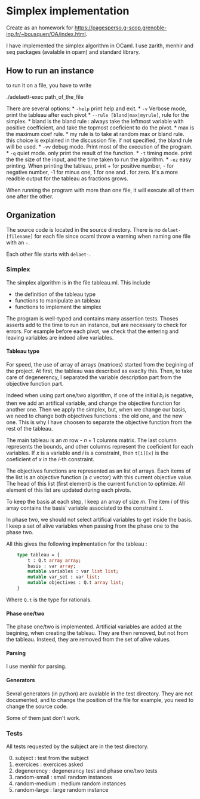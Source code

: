 # Simplex implementation

Create as an homework for https://pagesperso.g-scop.grenoble-inp.fr/~bousquen/OA/index.html.

I have implemented the simplex algorithm in OCaml. I use zarith, menhir and seq packages (avalable in opam) and standard library.

## How to run an instance

to run it on a file, you have to write

   ./adelaett-exec path_of_the_file


There are several options:
	* `-help` print help and exit.
	* `-v` Verbose mode, print the tableau after each pivot
	* `--rule [bland|max|myrule]`, rule for the simplex.
		* bland is the bland rule : always take the leftmost variable with positive coefficient, and take the topmost coeficient to do the pivot.
		* max is the maximum coef rule.
		* my rule is to take at random max or bland rule. this choice is explained in the discussion file.
	  if not specified, the bland rule will be used.
	* `-vv` debug mode. Print most of the execution of the program.
	* `-q` quiet mode. only print the result of the function.
	* `-t` timing mode. print the the size of the input, and the time taken to run the algorithm.
	* `-ez` easy printing. When printing the tableau, print + for positive number, - for negative number,  -1 for minus one, 1 for one and . for zero. It's a more readble output for the tableau as fractions grows.

When running the program with more than one file, it will execute all of them one after the other.


## Organization

The source code is located in the source directory. There is no `delaet-[filename]` for each file since ocaml throw a warning when naming one file with an `-`.

Each other file starts with `delaet-`.



### Simplex

The simplex algorithm is in the file tableau.ml. This include

 * the definition of the tableau type
 * functions to manipulate an tableau
 * functions to implement the simplex

The program is well-typed and contains many assertion tests. Thoses asserts add to the time to run an instance, but are necessary to check for errors. For example before each pivot, we check that the entering and leaving variables are indeed alive variables.


#### Tableau type

For speed, the use of array of arrays (matrices) started from the begining of the project. At first, the tableau was described as exaclty this. Then, to take care of degenerency, I separated the variable description part from the objective function part.

Indeed when using part one/two algorithm, if one of the initial $b_i$ is negative, then we add an artifical variable, and change the objective function for another one. Then we apply the simplex, but, when we change our basis, we need to change both objectives functions : the old one, and the new one. This is why I have choosen to separate the objective function from the rest of the tableau.

The main tableau is an $m$ row - $n+1$ columns matrix. The last column represents the bounds, and other columns represent the coeficient for each variables. If $x$ is a variable and $i$ is a constraint, then `t[i][x]` is the coeficient of $x$ in the $i$-th constraint.


The objectives functions are represented as an list of arrays. Each items of the list is an objective function (a $c$ vector) with this current objective value. The head of this list (first element) is the current function to optimize. All element of this list are updated during each pivots.


To keep the basis at each step, I keep an array of size $m$. The item $i$ of this array contains the basis' variable associated to the constraint `i`.


In phase two, we should not select artifical variables to get inside the basis. I keep a set of alive variables when passing from the phase one to the phase two.


All this gives the following implmentation for the tableau :


```ocaml
	type tableau = {
	    t : Q.t array array;
	    basis : var array;
	    mutable variables : var list list;
	    mutable var_set : var list;
	    mutable objectives : Q.t array list;
	}
```

Where `Q.t` is the type for rationals.

#### Phase one/two

The phase one/two is implemented. Artificial variables are added at the begining, when creating the tableau. They are then removed, but not from the tableau. Insteed, they are removed from the set of alive values.


#### Parsing

I use menhir for parsing.


#### Generators

Sevral generators (in python) are avalable in the test directory. They are not documented, and to change the position of the file for example, you need to change the source code.

Some of them just don't work.

### Tests

All tests requested by the subject are in the test directory.

  0. subject : test from the subject
  1. exercices : exercices asked
  2. degenerency : degenerancy test and phase one/two tests
  4. random-small : small random instances
  5. random-medium : medium random instances
  6. random-large :  large random instance

